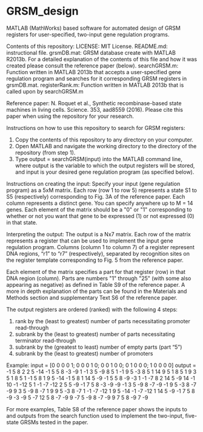 # GRSM_design
MATLAB (MathWorks) based software for automated design of GRSM registers for user-specified, two-input gene regulation programs.

Contents of this repository:
LICENSE: MIT License.
README.md: instructional file.
grsmDB.mat: GRSM database create with MATLAB R2013b. For a detailed explanation of the contents of this file and how it was created please consult the reference paper (below). 
searchGRSM.m: Function written in MATLAB 2013b that accepts a user-specified gene regulation program and searches for it corresponding GRSM registers in grsmDB.mat.
registerRank.m: Function written in MATLAB 2013b that is called upon by searchGRSM.m


Reference paper: N. Roquet et al., Synthetic recombinase-based state machines in living cells. Science. 353, aad8559 (2016).
Please cite this paper when using the repository for your research. 


Instructions on how to use this repository to search for GRSM registers:
1.	Copy the contents of this repository to any directory on your computer.
2.	Open MATLAB and navigate the working directory to the directory of the repository (from step 1). 
3.	Type output = searchGRSM(input) into the MATLAB command line, where output is the variable to which the output registers will be stored, and input is your desired gene regulation program (as specified below).


Instructions on creating the input:
Specify your input (gene regulation program) as a 5xM matrix. Each row (row 1 to row 5) represents a state S1 to S5 (respectively) corresponding to Fig. 3A of the reference paper. Each column represents a distinct gene. You can specify anywhere up to M = 14 genes. Each element of the matrix should be a "0" or "1" corresponding to whether or not you want that gene to be expressed (1) or not expressed (0) in that state.


Interpreting the output: 
The output is a Nx7 matrix. Each row of the matrix represents a register that can be used to implement the input gene regulation program. Columns (column 1 to column 7) of a register represent DNA regions, “r1” to “r7” (respectively), separated by recognition sites on the register template corresponding to Fig. 5 from the reference paper. 

Each element of the matrix specifies a part for that register (row) in that DNA region (column). Parts are numbers "1" through "25" (with some also appearing as negative) as defined in Table S9 of the reference paper. A more in depth explanation of the parts can be found in the Materials and Methods section and supplementary Text S6 of the reference paper.

The output registers are ordered (ranked) with the following 4 steps:
1. rank by the (least to greatest) number of parts necessitating promoter read-through 
2. subrank by the (least to greatest) number of parts necessitating terminator read-through
3. subrank by the (greatest to least) number of empty parts (part “5”)
4. subrank by the (least to greatest) number of promoters


Example:
input = [0 0 0 0 1; 0 0 0 1 0; 0 0 1 0 0; 0 1 0 0 0; 1 0 0 0 0]
output = 
   -1    5    8    2    2    5  -14
   -1    5    5    8   -3   -9    1
   -1    3    5   -9    8    5    1
   -1    9    5   -3    8    5    1
   14    9    5    1    8    5    1
    9    3    5    1    8    5    1
   -1    5    8    1    9    5  -14
   -1    5    8    1   14    5   -9
   -1    5    5    8   -9   -3    1
   -1   -7    8    2   14    5   -9
   14   -1   10   -1  -12    5    1
   -1   -7  -12    2    5    5   -9
   -1    7    5    8   -3   -9   -9
   -1    3    5   -9    8   -7   -9
   -1    9    5   -3    8   -7   -9
    9    3    5   -9    8   -7    1
    9    9    5   -3    8   -7    1
   -1   -7  -12    1    9    5  -14
   -1   -7  -12    1   14    5   -9
   -1    7    5    8   -9   -3   -9
    5   -7   12    5    8   -7   -9
    9   -7    5   -9    8   -7   -9
    9    7    5    8   -9    7   -9

For more examples, Table S8 of the reference paper shows the inputs to and outputs from the search function used to implement the two-input, five-state GRSMs tested in the paper. 

